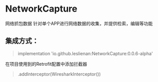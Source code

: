 # NetworkCapture
网络抓包数据
针对单个APP进行网络数据的收集，并提供检索，编辑等功能
## 集成方式：
> implementation 'io.github.leslienan:NetworkCapture:0.0.6-alpha'

在项目使用到的Retrofit配置中添加拦截器
> .addInterceptor(WiresharkInterceptor())

